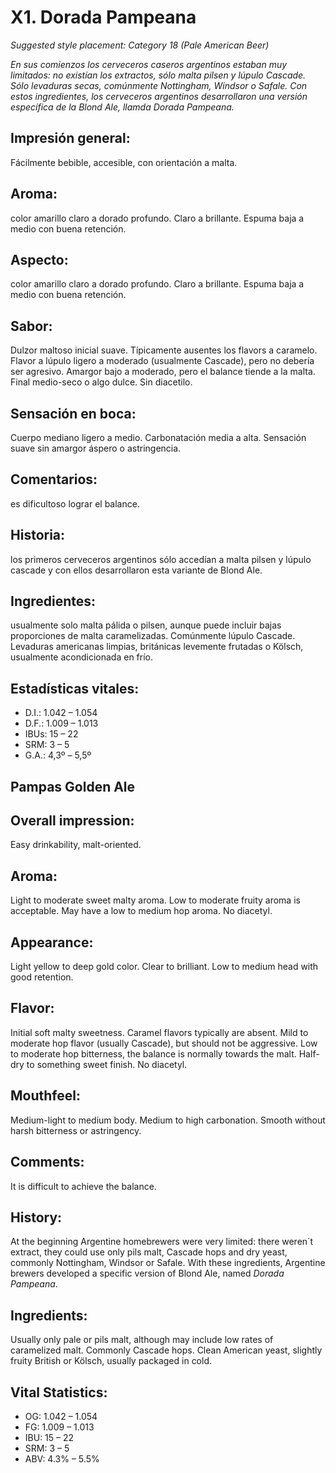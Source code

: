 # X1. Dorada Pampeana

_Suggested style placement: Category 18 (Pale American Beer)_

_En sus comienzos los cerveceros caseros argentinos estaban muy limitados: no existían los extractos, sólo malta pilsen y lúpulo Cascade. Sólo levaduras secas, comúnmente Nottingham, Windsor o Safale. Con estos ingredientes, los cerveceros argentinos desarrollaron una versión específica de la Blond Ale, llamda Dorada Pampeana._

## Impresión general: 

Fácilmente bebible, accesible, con orientación a malta.

## Aroma: 

color amarillo claro a dorado profundo. Claro a brillante. Espuma baja a medio con buena retención.

## Aspecto: 

color amarillo claro a dorado profundo. Claro a brillante. Espuma baja a medio con buena retención.

## Sabor: 

Dulzor maltoso inicial suave. Típicamente ausentes los flavors a caramelo. Flavor a lúpulo ligero a moderado (usualmente Cascade), pero no debería ser agresivo. Amargor bajo a moderado, pero el balance tiende a la malta. Final medio-seco o algo dulce. Sin diacetilo.

## Sensación en boca: 

Cuerpo mediano ligero a medio. Carbonatación media a alta. Sensación suave sin amargor áspero o astringencia.

## Comentarios: 

es dificultoso lograr el balance.

## Historia: 

los primeros cerveceros argentinos sólo accedían a malta pilsen y lúpulo cascade y con ellos desarrollaron esta variante de Blond Ale.

## Ingredientes: 

usualmente solo malta pálida o pilsen, aunque puede incluir bajas proporciones de malta caramelizadas. Comúnmente lúpulo Cascade. Levaduras americanas limpias, británicas levemente frutadas o Kölsch, usualmente acondicionada en frío.

## Estadísticas vitales:	

- D.I.:	1.042 – 1.054
- D.F.:	1.009 – 1.013
- IBUs:	15 – 22	
- SRM:	3 – 5	
- G.A.:	4,3º – 5,5º

## Pampas Golden Ale

## Overall impression: 

Easy drinkability, malt-oriented. 

## Aroma: 

Light to moderate sweet malty aroma. Low to moderate fruity aroma is acceptable. May have a low to medium hop aroma. No diacetyl. 

## Appearance: 

Light yellow to deep gold color. Clear to brilliant. Low to medium head with good retention. 

## Flavor: 

Initial soft malty sweetness. Caramel flavors typically are absent. Mild to moderate hop flavor (usually Cascade), but should not be aggressive. Low to moderate hop bitterness, the balance is normally towards the malt. Half-dry to something sweet finish. No diacetyl. 

## Mouthfeel: 

Medium-light to medium body. Medium to high carbonation. Smooth without harsh bitterness or astringency. 

## Comments: 

It is difficult to achieve the balance. 

## History: 

At the beginning Argentine homebrewers were very limited: there weren´t extract, they could use only pils malt, Cascade hops and dry yeast, commonly Nottingham, Windsor or Safale. With these ingredients, Argentine brewers developed a specific version of Blond Ale, named _Dorada Pampeana_. 

## Ingredients: 

Usually only pale or pils malt, although may include low rates of caramelized malt. Commonly Cascade hops. Clean American yeast, slightly fruity British or Kölsch, usually packaged in cold. 

## Vital Statistics:	

- OG:	1.042 – 1.054
- FG:	1.009 – 1.013
- IBU:	15 – 22	
- SRM:	3 – 5	
- ABV:	4.3% – 5.5%

